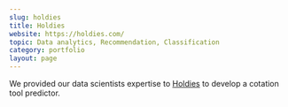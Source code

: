 ```yaml
---
slug: holdies
title: Holdies
website: https://holdies.com/
topic: Data analytics, Recommendation, Classification
category: portfolio
layout: page
---
```

We provided our data scientists expertise to [Holdies]({{page.website}}) to develop a cotation tool predictor.
